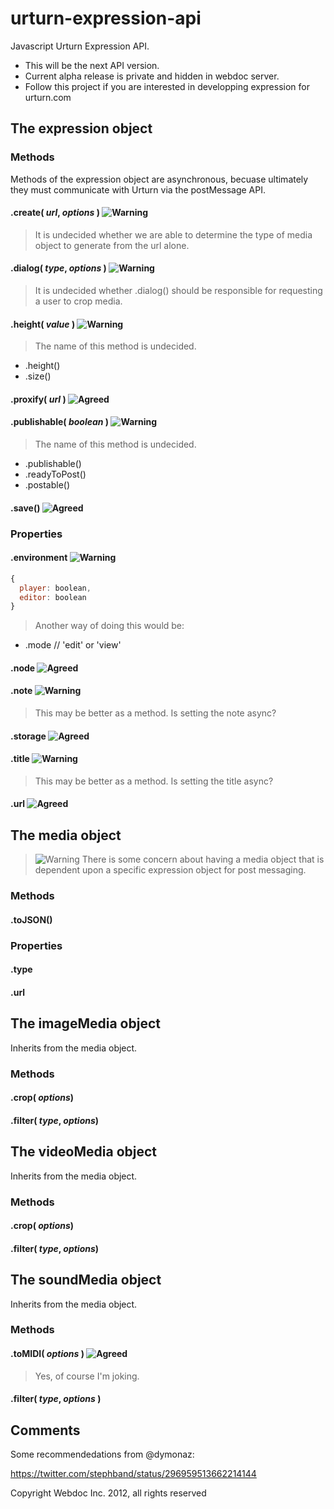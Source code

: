 [risk]: https://access.redhat.com/knowledge/docs/resources/docs/en-US/JBoss_Developer_Studio/3.0/html-single/Seam_Developer_Tools_Reference_Guide/images/seam_editors/icon_exception.png "At risk"
[warning]: http://demo.rockettheme.com/oct09/templates/rt_infuse_j15/images/menus/icon-warning.png "Warning"
[agreed]: http://f.generallinguistics.com/color-coding-genius/icon-tick.original.png "Agreed"

urturn-expression-api
=====================

Javascript Urturn Expression API.

* This will be the next API version. 
* Current alpha release is private and hidden in webdoc server.
* Follow this project if you are interested in developping expression for urturn.com


## The expression object

### Methods

Methods of the expression object are asynchronous, becuase ultimately they must communicate with Urturn via the postMessage API. 


#### .create( _url_, _options_ ) ![][warning]

> It is undecided whether we are able to determine the type of media object to generate from the url alone.


#### .dialog( _type_, _options_ ) ![][warning]

> It is undecided whether .dialog() should be responsible for requesting a user to crop media.


#### .height( _value_ ) ![][warning]

> The name of this method is undecided.
* .height()
* .size()


#### .proxify( _url_ ) ![][agreed]


#### .publishable( _boolean_ ) ![][warning]

> The name of this method is undecided.
* .publishable()
* .readyToPost()
* .postable()


#### .save() ![][agreed]



### Properties

#### .environment ![][warning]

```js
{
  player: boolean,
  editor: boolean
}
```

> Another way of doing this would be:
* .mode // 'edit' or 'view'


#### .node ![][agreed]


#### .note ![][warning]

> This may be better as a method. Is setting the note async?


#### .storage ![][agreed]


#### .title ![][warning]

> This may be better as a method. Is setting the title async?


#### .url ![][agreed]


## The media object

> ![][warning] There is some concern about having a media object that is dependent upon a specific expression object for post messaging.

### Methods

#### .toJSON()

### Properties

#### .type

#### .url


## The imageMedia object

Inherits from the media object.

### Methods

#### .crop( _options_)

#### .filter( _type_, _options_)


## The videoMedia object

Inherits from the media object.

### Methods

#### .crop( _options_)

#### .filter( _type_, _options_)


## The soundMedia object

Inherits from the media object.

### Methods

#### .toMIDI( _options_ ) ![][agreed] 

> Yes, of course I'm joking.

#### .filter( _type_, _options_ )



## Comments

Some recommendedations from @dymonaz:

https://twitter.com/stephband/status/296959513662214144


Copyright Webdoc Inc. 2012, all rights reserved
